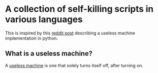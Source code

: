 # A collection of self-killing scripts in various languages

This is inspired by this [reddit
post](https://www.reddit.com/r/ProgrammerHumor/comments/6c2ely/useless_machine/) 
describing a useless machine implementation in python.


## What is a useless machine? 

A [useless machine](https://en.wikipedia.org/wiki/Useless_machine) is one that
solely turns itself off, after turning on.
